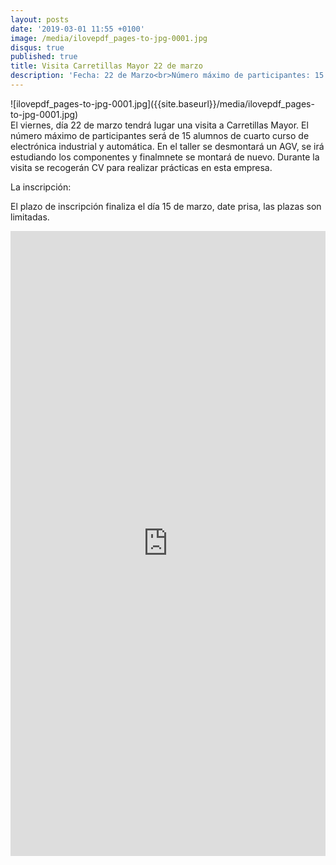 ```yaml
---
layout: posts
date: '2019-03-01 11:55 +0100'
image: /media/ilovepdf_pages-to-jpg-0001.jpg
disqus: true
published: true
title: Visita Carretillas Mayor 22 de marzo
description: 'Fecha: 22 de Marzo<br>Número máximo de participantes: 15'
---
```

<div class="row">
<div class="col-12 col-sm-6">
  ![ilovepdf_pages-to-jpg-0001.jpg]({{site.baseurl}}/media/ilovepdf_pages-to-jpg-0001.jpg)
</div>
<div class="col-12 col-sm-6">
El viernes, día 22 de marzo tendrá lugar una visita a Carretillas Mayor. El número máximo de participantes será de 15 alumnos de cuarto curso de electrónica industrial y automática. En el taller se desmontará un AGV, se irá estudiando los componentes y finalmnete se montará de nuevo. Durante la visita se recogerán CV para realizar prácticas en esta empresa. 

La inscripción:

El plazo de inscripción finaliza el día 15 de marzo, date prisa, las plazas son limitadas.

</div>
</div>
<iframe src="https://docs.google.com/forms/d/e/1FAIpQLSeyH9UKhTU-A6_KLz0p8j_XfA243OrWYxtJRevEFmEIBwsOYg/viewform?embedded=true" width="100%" height="1000" frameborder="0" marginheight="0" marginwidth="0">Cargando...</iframe>

